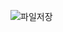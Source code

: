 ![파일저장](https://user-images.githubusercontent.com/100391405/168557805-89a3e93e-d7a3-4553-925f-1e0e98f1312d.png)

